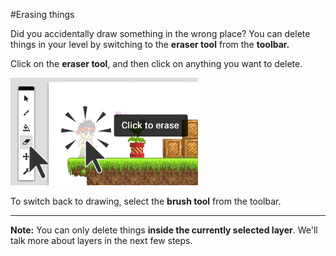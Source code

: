 #Erasing things

Did you accidentally draw something in the wrong place? You can delete things in your level by switching to the **eraser tool** from the **toolbar.**

Click on the **eraser tool**, and then click on anything you want to delete.

![](eraser-tool.jpg)

To switch back to drawing, select the **brush tool** from the toolbar.


---



**Note:** You can only delete things **inside the currently selected layer**. We'll talk more about layers in the next few steps.